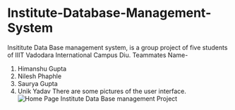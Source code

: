# Institute-Database-Management-System
Insititute Data Base management system, is a group project of five students of IIIT Vadodara International Campus Diu.
Teammates Name-
1. Himanshu Gupta
2. Nilesh Phaphle
3. Saurya Gupta
4. Unik Yadav
There are some pictures of the user interface. 
![Home Page Institute Data Base management Project](https://github.com/himanshug9119/Personal-Website/assets/98010161/a9e23b13-7933-4b9d-9646-16934c5ceea8)
